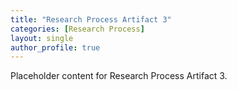 ```yaml
---
title: "Research Process Artifact 3"
categories: [Research Process]
layout: single
author_profile: true
---
```

Placeholder content for Research Process Artifact 3.
